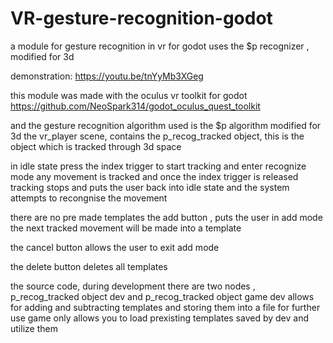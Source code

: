# VR-gesture-recognition-godot
a module for gesture recognition in vr for godot
uses the $p recognizer , modified for 3d

demonstration:
https://youtu.be/tnYyMb3XGeg

this module was made with the oculus vr toolkit for godot 
https://github.com/NeoSpark314/godot_oculus_quest_toolkit

and the gesture recognition algorithm used is the $p algorithm modified for 3d
the vr_player scene, contains the p_recog_tracked object, 
this is the object which is tracked through 3d space

in idle state 
press the index trigger to start tracking
and enter recognize mode
any movement is tracked 
and once the index trigger is released tracking stops
and puts the user back into idle state
and the system attempts to recongnise the movement

there are no pre made templates
the add button , puts the user in add mode
the next tracked movement will be made into a template

the cancel button allows the user to exit add mode

the delete button deletes all templates

the source code, during development there are two nodes , 
 p_recog_tracked object dev
 and
 p_recog_tracked object game
dev allows for adding and subtracting templates and storing them into a file for further use
game only allows you to load prexisting templates saved by dev and utilize them 
